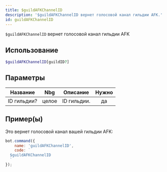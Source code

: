 ```yaml
---
title: $guildAFKChannelID
description: '$guildAFKChannelID вернет голосовой канал гильдии AFK.'
id: guildAFKChannelID
---
```


`$guildAFKChannelID` вернет голосовой канал гильдии AFK

## Использование

```php
$guildAFKChannelID[guildID?]
```

## Параметры

| Название    | Nbg   | Описание    | Нужно |
| ----------- | ----- | ----------- |:-----:|
| ID гильдии? | целое | ID гильдии. |  да   |

## Пример(ы)

Это вернет голосовой канал вашей гильдии AFK:

```javascript
bot.command({
    name: 'guildAFKChannelID',
    code: `
  $guildAFKChannelID
  `
});
```
